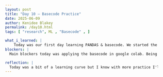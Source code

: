 ```yaml
---
layout: post
title: "Day 10 – Basecode Practice"
date: 2025-06-09
author: Kenidee Blakey
permalink: /day10.html
tags: [ "research", ML , "Basecode" , ]

what_i_learned: |
    Today was our first day learning PANDAS & basecode. We started the day off on W3 schools tutorials going over PANDAS and learning our base code for detection. After  break we came back and started applying the information we learned from the tutorial videos. We also starting looking our first data set of skin lesion images. I'm not sure what I was expecting but it was very graphic. Being that I've worked in the hospital before it wasn't super new to me but overall our group were pretty shocked by the images. We also got a pop in from Dr.Pramnanik which was cool.  
blockers: |
  Main blockers today was applying the basecode in google colab. Being that it is a new set of code and data it was a bit of a learning block. Despite the block, I think it pretty cool to insert all the data and come out with graphs and sets.

reflection: |
  Today was a bit of a learning curve but I know with more practice I'll get the hang of it. The new code and data sets are defintely intimidating but Blessing does a great job at walking us through everything. This week I would love to learn more about the different lesions so I will be able to identify the types of cancer when I see it. This will be helpful to the project but also helpful for me and my career field. 
---
```



